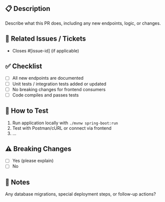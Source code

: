 ## 📋 Description

Describe what this PR does, including any new endpoints, logic, or changes.

## 🔗 Related Issues / Tickets

- Closes #[issue-id] (if applicable)

## ✅ Checklist

- [ ] All new endpoints are documented
- [ ] Unit tests / integration tests added or updated
- [ ] No breaking changes for frontend consumers
- [ ] Code compiles and passes tests

## 🧪 How to Test

1. Run application locally with `./mvnw spring-boot:run`
2. Test with Postman/cURL or connect via frontend
3. ...

## ⚠️ Breaking Changes

- [ ] Yes (please explain)
- [ ] No

## 🧠 Notes

Any database migrations, special deployment steps, or follow-up actions?

